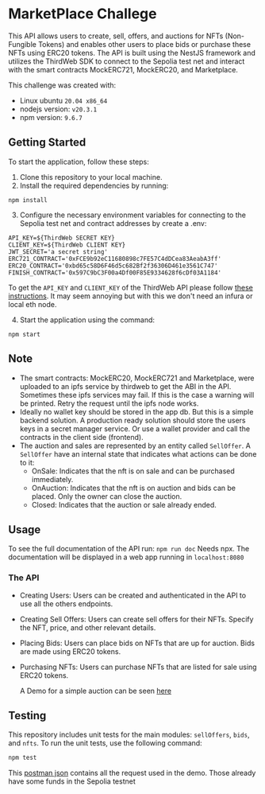 # MarketPlace Challege

This API allows users to create, sell, offers, and auctions for NFTs (Non-Fungible Tokens) and enables other users to place bids or purchase these NFTs using ERC20 tokens. 
The API is built using the NestJS framework and utilizes the ThirdWeb SDK to connect to the Sepolia test net and interact with the smart contracts MockERC721, MockERC20, and Marketplace.

This challenge was created with: 
* Linux ubuntu `20.04 x86_64`
* nodejs version: `v20.3.1`
* npm version: `9.6.7`


## Getting Started

To start the application, follow these steps:

1. Clone this repository to your local machine.
2. Install the required dependencies by running:
```
npm install
```
3. Configure the necessary environment variables for connecting to the Sepolia test net and contract addresses by create a .env:
```
API_KEY=${ThirdWeb SECRET KEY}
CLIENT_KEY=${ThirdWeb CLIENT KEY}
JWT_SECRET='a secret string'
ERC721_CONTRACT='0xFCE9b92eC11680898c7FE57C4dDCea83AeabA3ff'
ERC20_CONTRACT='0xbd65c58D6F46d5c682Bf2f36306D461e3561C747'
FINISH_CONTRACT='0x597C9bC3F00a4Df00F85E9334628f6cDf03A1184'
```
To get the `API_KEY` and `CLIENT_KEY` of the ThirdWeb API please follow [these instructions](https://portal.thirdweb.com/api-keys#creating--managing-your-api-keys-via-the-dashboard-settings-tab). It may seem annoying but with this we don't need an infura or local eth node.

4. Start the application using the command:
```
npm start
```

## Note

* The smart contracts: MockERC20, MockERC721 and Marketplace, were uploaded to an ipfs service by thirdweb to get the ABI in the API. Sometimes these ipfs services may fail. If this is the case a warning will be printed. Retry the request until the ipfs node works.
* Ideally no wallet key should be stored in the app db. But this is a simple backend solution. A production ready solution should store the users keys in a secret manager service. Or use a wallet provider and call the contracts in the client side (frontend).
* The auction and sales are represented by an entity called `SellOffer`. A `SellOffer` have an internal state that indicates what actions can be done to it:
    * OnSale: Indicates that the nft is on sale and can be purchased immediately.
    * OnAuction: Indicates that the nft is on auction and bids can be placed. Only the owner can close the auction.
    * Closed: Indicates that the auction or sale already ended.
      
## Usage
To see the full documentation of the API run:
``` npm run doc ```
Needs npx. The documentation will be displayed in a web app running in `localhost:8080`

### The API

- Creating Users: Users can be created and authenticated in the API to use all the others endpoints.

- Creating Sell Offers: Users can create sell offers for their NFTs. Specify the NFT, price, and other relevant details.

- Placing Bids: Users can place bids on NFTs that are up for auction. Bids are made using ERC20 tokens.

- Purchasing NFTs: Users can purchase NFTs that are listed for sale using ERC20 tokens.

  A Demo for a simple auction can be seen [here](DEMO.md)

## Testing

This repository includes unit tests for the main modules: `sellOffers`, `bids`, and `nfts`. To run the unit tests, use the following command:

```bash
npm test
```
This [postman json](marketplace.postman_collection.json) contains all the request used in the demo. Those already have some funds in the Sepolia testnet
